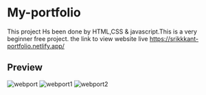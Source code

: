 # My-portfolio

  This project Hs been done by HTML,CSS & javascript.This is a very beginner free project.
  the link to view website live
  https://srikkkant-portfolio.netlify.app/
  
  
  Preview
  --------------
  
  ![webport](https://user-images.githubusercontent.com/123463253/232682748-98f03a79-79e3-48a9-8269-27e31a37b461.png)
![webport1](https://user-images.githubusercontent.com/123463253/232682781-7c7d9f1b-0582-42c5-8479-d40c024aa46a.png)
![webport2](https://user-images.githubusercontent.com/123463253/232682786-41ee4d29-d15a-4c55-9e81-0e338056e9a4.png)
